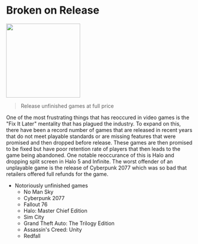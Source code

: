 # Broken on Release
<img src ="https://i.giphy.com/media/AvMJCeu1EMmhG/giphy.webp" height="200">

> Release unfinished games at full price

One of the most frustrating things that has reoccured in video games is the "Fix It Later" mentality that has plagued the industry. To expand on this, there have been a record number of games that are released in recent years that do not meet playable standards or are missing features that were promised and then dropped before release. These games are then promised to be fixed but have poor retention rate of players that then leads to the game being abandoned. One notable reoccurance of this is Halo and dropping split screen in Halo 5 and Infinite. The worst offender of an unplayable game is the release of Cyberpunk 2077 which was so bad that retailers offered full refunds for the game. 

* Notoriously unfinished games
    * No Man Sky
    * Cyberpunk 2077
    * Fallout 76
    * Halo: Master Chief Edition
    * Sim City
    * Grand Theft Auto: The Trilogy Edition
    * Assassin's Creed: Unity
    * Redfall